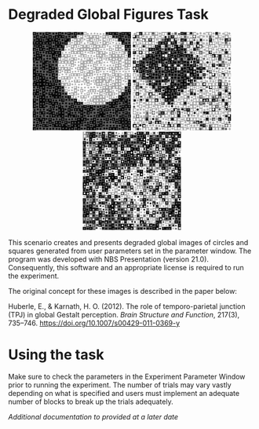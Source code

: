# Degraded Global Figures Task

<p align="center"> <img src="https://github.com/mike-ology/Degraded-Global-Figures/blob/master/Stimuli/Instruction%20Examples/example1.bmp" width="200" height="200">    <img src="https://github.com/mike-ology/Degraded-Global-Figures/blob/master/Stimuli/Instruction%20Examples/example2.bmp" width="200" height="200">    <img src="https://github.com/mike-ology/Degraded-Global-Figures/blob/master/Stimuli/Instruction%20Examples/example3.bmp" width="200" height="200"> </p>

This scenario creates and presents degraded global images of circles and squares
generated from user parameters set in the parameter window. The program was developed with NBS Presentation (version 21.0). Consequently, this software and an appropriate license is required to run the experiment.

The original concept for these images is described in the paper below:

Huberle, E., & Karnath, H. O. (2012). The role of temporo-parietal junction (TPJ) 
in global Gestalt perception. *Brain Structure and Function*, 217(3), 735–746. 
https://doi.org/10.1007/s00429-011-0369-y

# Using the task
Make sure to check the parameters in the Experiment Parameter Window prior to running the experiment. The number of trials may vary vastly depending on what is specified and users must implement an adequate number of blocks to break up the trials adequately.

*Additional documentation to provided at a later date*
